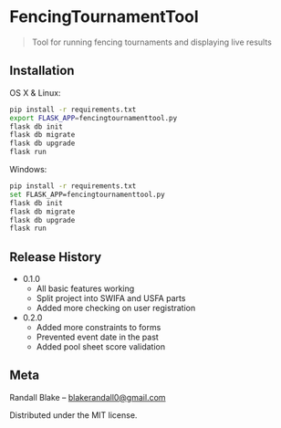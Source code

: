 # FencingTournamentTool
> Tool for running fencing tournaments and displaying live results

## Installation

OS X & Linux:

```sh
pip install -r requirements.txt
export FLASK_APP=fencingtournamenttool.py
flask db init
flask db migrate
flask db upgrade
flask run
```

Windows:

```sh
pip install -r requirements.txt
set FLASK_APP=fencingtournamenttool.py
flask db init
flask db migrate
flask db upgrade
flask run
```

## Release History

* 0.1.0
    * All basic features working
    * Split project into SWIFA and USFA parts
    * Added more checking on user registration
* 0.2.0
    * Added more constraints to forms
    * Prevented event date in the past
    * Added pool sheet score validation

## Meta

Randall Blake – blakerandall0@gmail.com

Distributed under the MIT license.
